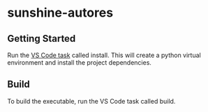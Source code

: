 # sunshine-autores

## Getting Started

Run the [VS Code task](https://code.visualstudio.com/docs/editor/tasks#_run-behavior) called install. This will create a python virtual environment and install the project dependencies. 

## Build

To build the executable, run the VS Code task called build. 
